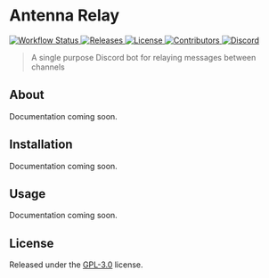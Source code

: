# Antenna Relay 

<a href="https://github.com/kth-me/AntennaRelay/actions">
    <img src="https://img.shields.io/github/workflow/status/kth-me/AntennaRelay/dotnetcore" alt="Workflow Status">
</a>

<a href="https://github.com/kth-me/AntennaRelay/releases">
    <img src="https://img.shields.io/github/v/release/kth-me/AntennaRelay?include_prereleases" alt="Releases">
</a>

<a href="LICENSE">
    <img src="https://img.shields.io/github/license/kth-me/AntennaRelay" alt="License">
</a>

<a href="https://github.com/kth-me/AntennaRelay/graphs/contributors">
    <img src="https://img.shields.io/github/contributors/kth-me/AntennaRelay" alt="Contributors">
</a>

<a href="https://discord.gg/RrJrEcH">
    <img src="https://img.shields.io/discord/446832659377946625" alt="Discord">
</a>

> A single purpose Discord bot for relaying messages between channels

## About

Documentation coming soon.

## Installation

Documentation coming soon.

## Usage

Documentation coming soon.

## License

Released under the [GPL-3.0](LICENSE) license.